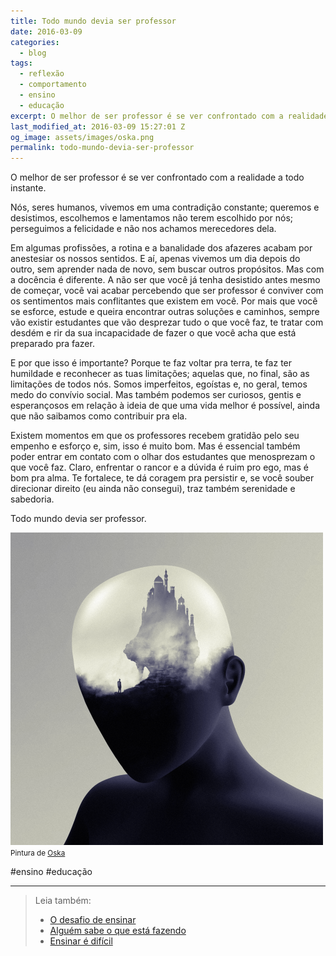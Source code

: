 ```yaml
---
title: Todo mundo devia ser professor
date: 2016-03-09
categories:
  - blog
tags:
  - reflexão
  - comportamento
  - ensino
  - educação
excerpt: O melhor de ser professor é se ver confrontado com a realidade a todo instante.
last_modified_at: 2016-03-09 15:27:01 Z
og_image: assets/images/oska.png
permalink: todo-mundo-devia-ser-professor
---
```

O melhor de ser professor é se ver confrontado com a realidade a todo instante.

Nós, seres humanos, vivemos em uma contradição constante; queremos e desistimos, escolhemos e lamentamos não terem escolhido por nós; perseguimos a felicidade e não nos achamos merecedores dela.

Em algumas profissões, a rotina e a banalidade dos afazeres acabam por anestesiar os nossos sentidos. E aí, apenas vivemos um dia depois do outro, sem aprender nada de novo, sem buscar outros propósitos. Mas com a docência é diferente. A não ser que você já tenha desistido antes mesmo de começar, você vai acabar percebendo que ser professor é conviver com os sentimentos mais conflitantes que existem em você. Por mais que você se esforce, estude e queira encontrar outras soluções e caminhos, sempre vão existir estudantes que vão desprezar tudo o que você faz, te tratar com desdém e rir da sua incapacidade de fazer o que você acha que está preparado pra fazer.

E por que isso é importante? Porque te faz voltar pra terra, te faz ter humildade e reconhecer as tuas limitações; aquelas que, no final, são as limitações de todos nós. Somos imperfeitos, egoístas e, no geral, temos medo do convívio social. Mas também podemos ser curiosos, gentis e esperançosos em relação à ideia de que uma vida melhor é possível, ainda que não saibamos como contribuir pra ela.

Existem momentos em que os professores recebem gratidão pelo seu empenho e esforço e, sim, isso é muito bom. Mas é essencial também poder entrar em contato com o olhar dos estudantes que menosprezam o que você faz. Claro, enfrentar o rancor e a dúvida é ruim pro ego, mas é bom pra alma. Te fortalece, te dá coragem pra persistir e, se você souber direcionar direito (eu ainda não consegui), traz também serenidade e sabedoria.

Todo mundo devia ser professor.

<img src="/assets/img/Pasted image 20250226101624.png">
<small>Pintura de <a href="https://www.behance.net/Oskadesign">Oska</a></small>

#ensino #educação 

---




> Leia também:
> - <a href="/o-desafio-de-ensinar">O desafio de ensinar</a>
> - <a href="/alguem-sabe-o-que-esta-fazendo">Alguém sabe o que está fazendo</a>
> - <a href="/ensinar-e-dificil">Ensinar é difícil</a>
